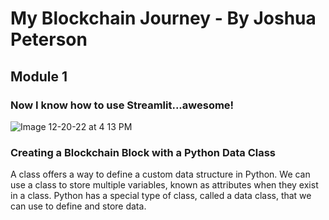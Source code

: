 # My Blockchain Journey - By Joshua Peterson

## Module 1

### Now I know how to use Streamlit...awesome!

![Image 12-20-22 at 4 13 PM](https://user-images.githubusercontent.com/16564975/208784248-5bdb875d-4d65-4be3-865f-d829725a9f4e.jpg)

### Creating a Blockchain Block with a Python Data Class

A class offers a way to define a custom data structure in Python. We can use a class to store multiple variables, known as attributes when they exist in a class. Python has a special type of class, called a data class, that we can use to define and store data.
